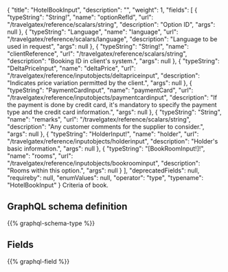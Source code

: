{
  "title": "HotelBookInput",
  "description": "",
  "weight": 1,
  "fields": [
    {
      "typeString": "String!",
      "name": "optionRefId",
      "url": "/travelgatex/reference/scalars/string",
      "description": "Option ID",
      "args": null
    },
    {
      "typeString": "Language",
      "name": "language",
      "url": "/travelgatex/reference/scalars/language",
      "description": "Language to be used in request",
      "args": null
    },
    {
      "typeString": "String!",
      "name": "clientReference",
      "url": "/travelgatex/reference/scalars/string",
      "description": "Booking ID in client's system.",
      "args": null
    },
    {
      "typeString": "DeltaPriceInput",
      "name": "deltaPrice",
      "url": "/travelgatex/reference/inputobjects/deltapriceinput",
      "description": "Indicates price variation permitted by the client.",
      "args": null
    },
    {
      "typeString": "PaymentCardInput",
      "name": "paymentCard",
      "url": "/travelgatex/reference/inputobjects/paymentcardinput",
      "description": "If the payment is done by credit card, it's mandatory to specify the payment type and the credit card information.",
      "args": null
    },
    {
      "typeString": "String",
      "name": "remarks",
      "url": "/travelgatex/reference/scalars/string",
      "description": "Any customer comments for the supplier to consider.",
      "args": null
    },
    {
      "typeString": "HolderInput!",
      "name": "holder",
      "url": "/travelgatex/reference/inputobjects/holderinput",
      "description": "Holder's basic information.",
      "args": null
    },
    {
      "typeString": "[BookRoomInput!]!",
      "name": "rooms",
      "url": "/travelgatex/reference/inputobjects/bookroominput",
      "description": "Rooms within this option.",
      "args": null
    }
  ],
  "deprecatedFields": null,
  "requireby": null,
  "enumValues": null,
  "operator": "type",
  "typename": "HotelBookInput"
}
Criteria of book.
## GraphQL schema definition

{{% graphql-schema-type %}}

## Fields

{{% graphql-field %}}
